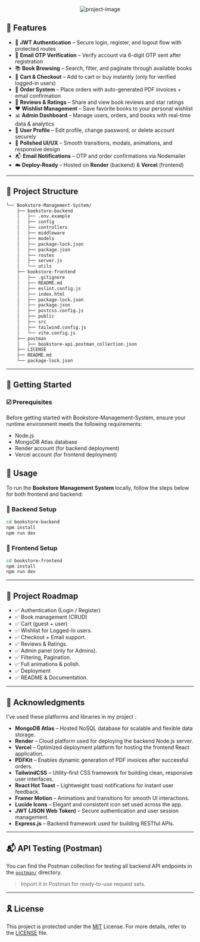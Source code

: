 <p align="center"><img src="https://socialify.git.ci/vippium/Bookstore-Management-System/image?custom_description=&amp;custom_language=React&amp;description=1&amp;font=Jost&amp;language=1&amp;name=1&amp;pattern=Transparent&amp;theme=Auto" alt="project-image"></p>


## 👾 Features

- 🔐 **JWT Authentication** – Secure login, register, and logout flow with protected routes  
- 📩 **Email OTP Verification** – Verify account via 6-digit OTP sent after registration 
- 📚 **Book Browsing** – Search, filter, and paginate through available books  
- 🛒 **Cart & Checkout** – Add to cart or buy instantly (only for verified logged-in users)  
- 🧾 **Order System** – Place orders with auto-generated PDF invoices + email confirmation  
- 💬 **Reviews & Ratings** – Share and view book reviews and star ratings  
- ❤️ **Wishlist Management** – Save favorite books to your personal wishlist  
- 📊 **Admin Dashboard** – Manage users, orders, and books with real-time data & analytics  
- 👤 **User Profile** – Edit profile, change password, or delete account securely  
- 🌈 **Polished UI/UX** – Smooth transitions, modals, animations, and responsive design  
- 📬 **Email Notifications** – OTP and order confirmations via Nodemailer  
- ☁️ **Deploy-Ready** – Hosted on **Render** (backend) & **Vercel** (frontend)  


---

## 📁 Project Structure

```sh
└── Bookstore-Management-System/
    ├── bookstore-backend
    │   ├── .env.example
    │   ├── config
    │   ├── controllers
    │   ├── middleware
    │   ├── models
    │   ├── package-lock.json
    │   ├── package.json
    │   ├── routes
    │   ├── server.js
    │   └── utils
    ├── bookstore-frontend
    │   ├── .gitignore
    │   ├── README.md
    │   ├── eslint.config.js
    │   ├── index.html
    │   ├── package-lock.json
    │   ├── package.json
    │   ├── postcss.config.js
    │   ├── public
    │   ├── src
    │   ├── tailwind.config.js
    │   └── vite.config.js
    ├── postman
    │   ├── bookstore-api.postman_collection.json
    ├── LICENSE
    ├── README.md
    └── package-lock.json
```

---
## 🚀 Getting Started

### ☑️ Prerequisites

Before getting started with Bookstore-Management-System, ensure your runtime environment meets the following requirements:

- Node.js
- MongoDB Atlas database
- Render account (for backend deployment)
- Vercel account (for frontend deployment)

## 🚀 Usage

To run the **Bookstore Management System** locally, follow the steps below for both frontend and backend:

### 🔧 Backend Setup

```bash
cd bookstore-backend
npm install
npm run dev
```
### 🎨 Frontend Setup

``` bash
cd bookstore-frontend
npm install
npm run dev
```

---
## 📌 Project Roadmap

- ✅ Authentication (Login / Register)
- ✅ Book management (CRUD)
- ✅ Cart (guest + user)
- ✅ Wishlist for Logged-In users.
- ✅ Checkout + Email support.
- ✅ Reviews & Ratings.
- ✅ Admin panel (only for Admins).
- ✅ Filtering, Pagination.
- ✅ Full animations & polish.
- ✅ Deployment
- ✅ README & Documentation.

---

## 🙌 Acknowledgments

I've used these platforms and libraries in my project :

- **MongoDB Atlas** – Hosted NoSQL database for scalable and flexible data storage.
- **Render** – Cloud platform used for deploying the backend Node.js server.
- **Vercel** – Optimized deployment platform for hosting the frontend React application.
- **PDFKit** – Enables dynamic generation of PDF invoices after successful orders.
- **TailwindCSS** – Utility-first CSS framework for building clean, responsive user interfaces.
- **React Hot Toast** – Lightweight toast notifications for instant user feedback.
- **Framer Motion** – Animations and transitions for smooth UI interactions.
- **Lucide Icons** – Elegant and consistent icon set used across the app.
- **JWT (JSON Web Token)** – Secure authentication and user session management.
- **Express.js** – Backend framework used for building RESTful APIs.

---

## 📬 API Testing (Postman)

You can find the Postman collection for testing all backend API endpoints in the [`postman/`](./postman) directory.

> Import it in Postman for ready-to-use request sets.

---

## 🎗 License

This project is protected under the [MIT](https://choosealicense.com/licenses/mit/) License. For more details, refer to the [LICENSE](https://choosealicense.com/licenses/) file.

